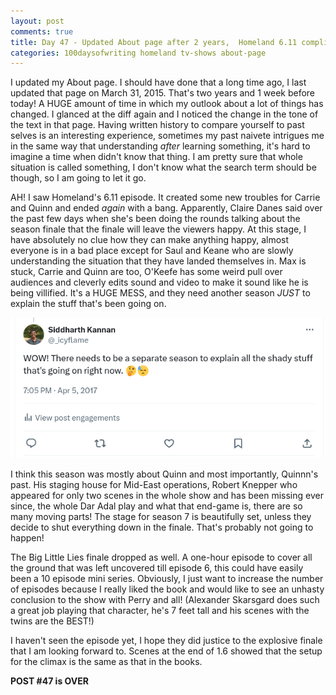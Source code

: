 ```yaml
---
layout: post
comments: true
title: Day 47 - Updated About page after 2 years,  Homeland 6.11 complicates the TV show more
categories: 100daysofwriting homeland tv-shows about-page
---
```


I updated my About page. I should have done that a long time ago, I last updated
that page on March 31, 2015. That's two years and 1 week before today! A HUGE
amount of time in which my outlook about a lot of things has changed. I glanced
at the diff again and I noticed the change in the tone of the text in that page.
Having written history to compare yourself to past selves is an interesting
experience, sometimes my past naivete intrigues me in the same way that
understanding _after_ learning something, it's hard to imagine a time when
didn't know that thing. I am pretty sure that whole situation is called
something, I don't know what the search term should be though, so I am going to
let it go.

AH! I saw Homeland's 6.11 episode. It created some new troubles for Carrie and Quinn and ended
_again_ with a bang. Apparently, Claire Danes said over the past few days when she's been doing the
rounds talking about the season finale that the finale will leave the viewers happy. At this stage,
I have absolutely no clue how they can make anything happy, almost everyone is in a bad place except
for Saul and Keane who are slowly understanding the situation that they have landed themselves
in. Max is stuck, Carrie and Quinn are too, O'Keefe has some weird pull over audiences and cleverly
edits sound and video to make it sound like he is being villified. It's a HUGE MESS, and they need
another season _JUST_ to explain the stuff that's been going on.

[![twitter-screenshot](/public/img/2017-04-05-twitter.png)](https://twitter.com/_icyflame/status/849563532500795393)

I think this season was mostly about Quinn and most importantly, Quinnn's past.
His staging house for Mid-East operations, Robert Knepper who appeared for only
two scenes in the whole show and has been missing ever since, the whole Dar Adal
play and what that end-game is, there are so many moving parts! The stage for
season 7 is beautifully set, unless they decide to shut everything down in the
finale. That's probably not going to happen!

The Big Little Lies finale dropped as well. A one-hour episode to cover all the
ground that was left uncovered till episode 6, this could have easily been a 10
episode mini series. Obviously, I just want to increase the number of episodes
because I really liked the book and would like to see an unhasty conclusion to
the show with Perry and all! (Alexander Skarsgard does such a great job playing
that character, he's 7 feet tall and his scenes with the twins are the BEST!)

I haven't seen the episode yet, I hope they did justice to the explosive finale
that I am looking forward to. Scenes at the end of 1.6 showed that the setup for
the climax is the same as that in the books.

**POST #47 is OVER**

